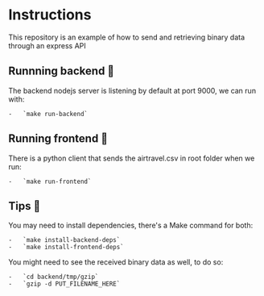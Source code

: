 # Instructions

This repository is an example of how to send and retrieving binary data through an express API

## Runnning backend :scroll:

The backend nodejs server is listening by default at port 9000, we can run with:

    -   `make run-backend`

## Running frontend :scroll:

There is a python client that sends the airtravel.csv in root folder when we run:

    -   `make run-frontend`

## Tips :bookmark:

You may need to install dependencies, there's a Make command for both:

    -   `make install-backend-deps`
    -   `make install-frontend-deps` 

You might need to see the received binary data as well, to do so:

    -   `cd backend/tmp/gzip`
    -   `gzip -d PUT_FILENAME_HERE`


